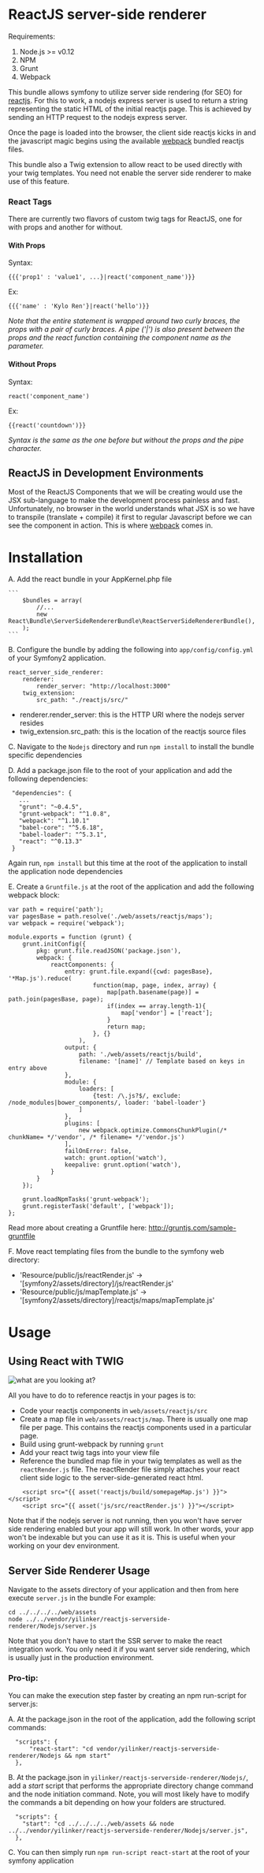 # ReactJS server-side renderer

Requirements:

1. Node.js >= v0.12
2. NPM
3. Grunt
4. Webpack

This bundle allows symfony to utilize server side rendering (for SEO) for [reactjs](http://facebook.github.io/react/).
For this to work, a nodejs express server is used to return a string representing the static HTML of the initial reactjs page. This is achieved by sending an HTTP request to the nodejs express server.

Once the page is loaded into the browser, the client side reactjs kicks in and the javascript magic begins using the available [webpack](http://webpack.github.io/) bundled reactjs files.

This bundle also a Twig extension to allow react to be used directly with your twig templates. You need not enable the server side renderer to make use of this feature.

### React Tags

There are currently two flavors of custom twig tags for ReactJS, one for with props and another for without.

#### With Props

Syntax:
```
{{{'prop1' : 'value1', ...}|react('component_name')}}
```
Ex:
```
{{{'name' : 'Kylo Ren'}|react('hello')}}
```
*Note that the entire statement is wrapped around two curly braces, the props with a pair of curly braces. A pipe ('|') is also present between the props and the react function containing the component name as the parameter.*

#### Without Props

Syntax:
```
react('component_name')
```
Ex:
```
{{react('countdown')}}
```
*Syntax is the same as the one before but without the props and the pipe character.*


## ReactJS in Development Environments

Most of the ReactJS Components that we will be creating would use the JSX sub-language to make the development process painless and fast. Unfortunately, no browser in the world understands what JSX is so we have to transpile (translate + compile) it first to regular Javascript before we can see the component in action. This is where [webpack](http://webpack.github.io/) comes in.



# Installation

A. Add the react bundle in your AppKernel.php file    

    ```
        $bundles = array(
            //...
            new React\Bundle\ServerSideRendererBundle\ReactServerSideRendererBundle(),
        );
    ```    
    
B. Configure the bundle by adding the following into `app/config/config.yml` of your Symfony2 application.

```
react_server_side_renderer:
    renderer:
        render_server: "http://localhost:3000"
    twig_extension:
        src_path: "./reactjs/src/"
```

- renderer.render_server: this is the HTTP URI where the nodejs server resides
- twig_extension.src_path: this is the location of the reactjs source files 

C. Navigate to the `Nodejs` directory and run `npm install` to install the bundle specific dependencies

D. Add a package.json file to the root of your application and add the following dependencies:

```
 "dependencies": {
   ...
   "grunt": "~0.4.5", 
   "grunt-webpack": "^1.0.8",
   "webpack": "^1.10.1"
   "babel-core": "^5.6.18",
   "babel-loader": "^5.3.1",
   "react": "^0.13.3"
 }
```

Again run, `npm install` but this time at the root of the application to install the application node dependencies  

E. Create a `Gruntfile.js` at the root of the application and add the following webpack block:

```
var path = require('path');
var pagesBase = path.resolve('./web/assets/reactjs/maps');
var webpack = require('webpack');

module.exports = function (grunt) {
    grunt.initConfig({
        pkg: grunt.file.readJSON('package.json'),
        webpack: {
            reactComponents: {
                entry: grunt.file.expand({cwd: pagesBase}, '*Map.js').reduce(
                        function(map, page, index, array) {
                            map[path.basename(page)] = path.join(pagesBase, page);
                            if(index == array.length-1){
                                map['vendor'] = ['react'];
                            }
                            return map;
                        }, {}
                    ),
                output: {
                    path: './web/assets/reactjs/build',
                    filename: '[name]' // Template based on keys in entry above
                },
                module: {
                    loaders: [
                        {test: /\.js?$/, exclude: /node_modules|bower_components/, loader: 'babel-loader'}
                    ]
                },
                plugins: [
                    new webpack.optimize.CommonsChunkPlugin(/* chunkName= */'vendor', /* filename= */'vendor.js')
                ],
                failOnError: false,
                watch: grunt.option('watch'),
                keepalive: grunt.option('watch'),
            }
        }
    });
    
    grunt.loadNpmTasks('grunt-webpack');
    grunt.registerTask('default', ['webpack']);
};

```

Read more about creating a Gruntfile here: http://gruntjs.com/sample-gruntfile

F. Move react templating files from the bundle to the symfony web directory:

- 'Resource/public/js/reactRender.js' -> '[symfony2/assets/directory]/js/reactRender.js'
- 'Resource/public/js/mapTemplate.js' -> '[symfony2/assets/directory]/reactjs/maps/mapTemplate.js'



# Usage

## Using React with TWIG

![what are you looking at?](http://i.imgur.com/XjDNc6h.png)

All you have to do to reference reactjs in your pages is to:

- Code your reactjs components in `web/assets/reactjs/src`
- Create a map file in `web/assets/reactjs/map`. There is usually one map file per page. This contains the reactjs components used in a particular page.
- Build using grunt-webpack by running `grunt`
- Add your react twig tags into your view file
- Reference the bundled map file in your twig templates as well as the `reactRender.js` file. The reactRender file simply attaches your react client side logic to the server-side-generated react html.

```
    <script src="{{ asset('reactjs/build/somepageMap.js') }}"></script>
    <script src="{{ asset('js/src/reactRender.js') }}"></script>

```

Note that if the nodejs server is not running, then you won't have server side rendering enabled but your app will still work. In other words, your app won't be indexable but you can use it as it is. This is useful when your working on your dev environment. 


## Server Side Renderer Usage

Navigate to the assets directory of your application and then from here execute `server.js` in  the bundle
For example:

```
cd ../../../../web/assets
node ../../vendor/yilinker/reactjs-serverside-renderer/Nodejs/server.js
```

Note that you don't have to start the SSR server to make the react integration work. You only need it if you want server side rendering, which is usually just in the production environment.


### Pro-tip:

You can make the execution step faster by creating an npm run-script for server.js:

A. At the package.json in the root of the application, add the following script commands:

```
  "scripts": {
      "react-start": "cd vendor/yilinker/reactjs-serverside-renderer/Nodejs && npm start"
  },
```

B. At the package.json in `yilinker/reactjs-serverside-renderer/Nodejs/`, add a *start* script that performs the appropriate directory change command and the node initiation command. Note, you will most likely have to modify the commands a bit depending on how your folders are structured.

```
  "scripts": {
    "start": "cd ../../../../web/assets && node ../../vendor/yilinker/reactjs-serverside-renderer/Nodejs/server.js",
  },
```

C. You can then simply run `npm run-script react-start` at the root of your symfony application
 






